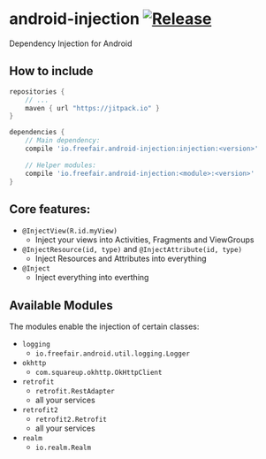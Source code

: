 # android-injection [![Release](https://jitpack.io/v/io.freefair/android-injection.svg)](https://jitpack.io/#io.freefair/android-injection)

Dependency Injection for Android

## How to include
```gradle
repositories {
    // ...
    maven { url "https://jitpack.io" }
}

dependencies {
    // Main dependency:
    compile 'io.freefair.android-injection:injection:<version>'
    
    // Helper modules:
    compile 'io.freefair.android-injection:<module>:<version>'
}
```

## Core features:

- `@InjectView(R.id.myView)`
  - Inject your views into Activities, Fragments and ViewGroups
- `@InjectResource(id, type)` and `@InjectAttribute(id, type)`
  - Inject Resources and Attributes into everything
- `@Inject`
  - Inject everything into everthing

## Available Modules

The modules enable the injection of certain classes:

- `logging`
  - `io.freefair.android.util.logging.Logger`
- `okhttp`
  - `com.squareup.okhttp.OkHttpClient`
- `retrofit`
  - `retrofit.RestAdapter`
  - all your services
- `retrofit2`
  - `retrofit2.Retrofit`
  - all your services
- `realm`
  - `io.realm.Realm`
